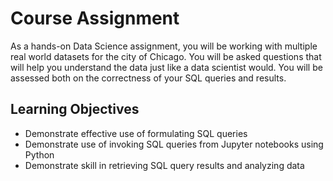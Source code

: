 # Course Assignment

As a hands-on Data Science assignment, you will be working with multiple real world datasets for the city of Chicago. You will be asked questions that will help you understand the data just like a data scientist would. You will be assessed both on the correctness of your SQL queries and results. 

## Learning Objectives
- Demonstrate effective use of formulating SQL queries
- Demonstrate use of invoking SQL queries from Jupyter notebooks using Python
- Demonstrate skill in retrieving SQL query results and analyzing data